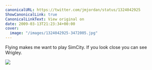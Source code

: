 ```yaml
---
canonicalURL: https://twitter.com/jmjordan/status/1324042925
ShowCanonicalLink: true
CanonicalLinkText: View original on
date: 2009-03-13T21:23:34+00:00
cover:
  image: "/images/1324042925-3472005.jpg"
---
```

Flying makes me want to play SimCity. If you look close you can see Wrigley.

![](/images/1324042925-3472005.jpg)